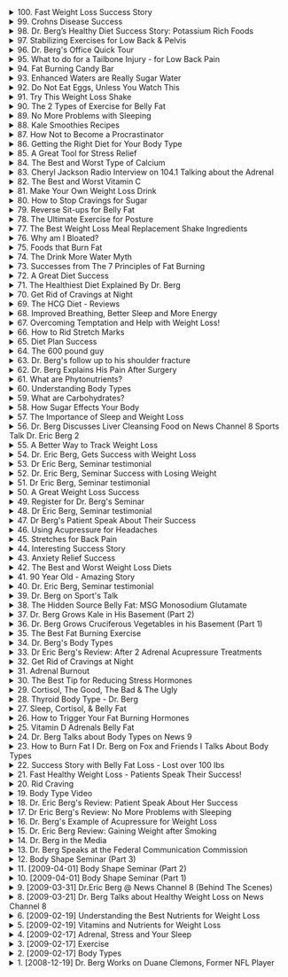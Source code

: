 <details>
<summary>100. Fast Weight Loss Success Story</summary>

[[Youtube]](https://www.youtube.com/watch?v=UrJW9dCxVhU)


</details>

<details>
<summary>99. Crohns Disease Success</summary>

[[Youtube]](https://www.youtube.com/watch?v=703oYuzXZNo)


</details>

<details>
<summary>98. Dr. Berg’s Healthy Diet Success Story: Potassium Rich Foods</summary>

[[Youtube]](https://www.youtube.com/watch?v=kOcBB3OWPpY)


</details>

<details>
<summary>97. Stabilizing Exercises  for Low Back & Pelvis</summary>

[[Youtube]](https://www.youtube.com/watch?v=DKnAb8bIUcY)


</details>

<details>
<summary>96. Dr. Berg's Office Quick Tour</summary>

[[Youtube]](https://www.youtube.com/watch?v=GXirii-9ySo)


</details>

<details>
<summary>95. What to do for a Tailbone Injury - for Low Back Pain</summary>

[[Youtube]](https://www.youtube.com/watch?v=722_8kxeg5A)


</details>

<details>
<summary>94. Fat Burning Candy Bar</summary>

[[Youtube]](https://www.youtube.com/watch?v=gJNnSODgpj0)


</details>

<details>
<summary>93. Enhanced Waters are Really Sugar Water</summary>

[[Youtube]](https://www.youtube.com/watch?v=IHfiEXMgZ_4)


</details>

<details>
<summary>92. Do Not Eat Eggs, Unless You Watch This</summary>

[[Youtube]](https://www.youtube.com/watch?v=hC3D_eeULLU)


</details>

<details>
<summary>91. Try This Weight Loss Shake</summary>

[[Youtube]](https://www.youtube.com/watch?v=fKjqBZdf3RQ)


</details>

<details>
<summary>90. The 2 Types of Exercise for Belly Fat</summary>

[[Youtube]](https://www.youtube.com/watch?v=1URgrSjgQTY)


</details>

<details>
<summary>89. No More Problems with Sleeping</summary>

[[Youtube]](https://www.youtube.com/watch?v=6K3oJW26D58)


</details>

<details>
<summary>88. Kale Smoothies Recipes</summary>

[[Youtube]](https://www.youtube.com/watch?v=CIZ3ake2ZBo)


</details>

<details>
<summary>87. How Not to Become a Procrastinator</summary>

[[Youtube]](https://www.youtube.com/watch?v=hTqDCao_Caw)


</details>

<details>
<summary>86. Getting the Right Diet for Your Body Type</summary>

[[Youtube]](https://www.youtube.com/watch?v=Gb5Mztmx-U0)


</details>

<details>
<summary>85. A Great Tool for Stress Relief</summary>

[[Youtube]](https://www.youtube.com/watch?v=41HnMrqZAmU)


</details>

<details>
<summary>84. The Best and Worst Type of Calcium</summary>

[[Youtube]](https://www.youtube.com/watch?v=s5h3VoMQt9g)


</details>

<details>
<summary>83. Cheryl Jackson Radio Interview on 104.1 Talking about the Adrenal</summary>

[[Youtube]](https://www.youtube.com/watch?v=V6Zy00bU5Bo)


</details>

<details>
<summary>82. The Best and Worst Vitamin C</summary>

[[Youtube]](https://www.youtube.com/watch?v=DnvnKnu7YBI)


</details>

<details>
<summary>81. Make Your Own Weight Loss Drink</summary>

[[Youtube]](https://www.youtube.com/watch?v=HNNk31aGaYo)


</details>

<details>
<summary>80. How to Stop Cravings for Sugar</summary>

[[Youtube]](https://www.youtube.com/watch?v=fGT5cISbXa4)


</details>

<details>
<summary>79. Reverse Sit-ups for Belly Fat</summary>

[[Youtube]](https://www.youtube.com/watch?v=vjHYuEj43fg)


</details>

<details>
<summary>78. The Ultimate Exercise for Posture</summary>

[[Youtube]](https://www.youtube.com/watch?v=LRxN-30oJx8)


</details>

<details>
<summary>77. The Best Weight Loss Meal Replacement Shake Ingredients</summary>

[[Youtube]](https://www.youtube.com/watch?v=8Ray80ec9mk)


</details>

<details>
<summary>76. Why am I Bloated?</summary>

[[Youtube]](https://www.youtube.com/watch?v=M9Isr1ON3lE)


</details>

<details>
<summary>75. Foods that Burn Fat</summary>

[[Youtube]](https://www.youtube.com/watch?v=vadPxKRGm7k)


</details>

<details>
<summary>74. The Drink More Water Myth</summary>

[[Youtube]](https://www.youtube.com/watch?v=MQsDeZNlk4c)


</details>

<details>
<summary>73. Successes from The 7 Principles of Fat Burning</summary>

[[Youtube]](https://www.youtube.com/watch?v=WvO6N9vlmCo)


</details>

<details>
<summary>72. A Great Diet Success</summary>

[[Youtube]](https://www.youtube.com/watch?v=p7KMpyQ7x9k)


</details>

<details>
<summary>71. The Healthiest Diet Explained By Dr. Berg</summary>

[[Youtube]](https://www.youtube.com/watch?v=eRjBkoFy9IA)


</details>

<details>
<summary>70. Get Rid of Cravings at Night</summary>

[[Youtube]](https://www.youtube.com/watch?v=EsGvIsqGFpU)


</details>

<details>
<summary>69. The HCG Diet - Reviews</summary>

[[Youtube]](https://www.youtube.com/watch?v=giPkBbm52CM)


</details>

<details>
<summary>68. Improved Breathing, Better Sleep and More Energy</summary>

[[Youtube]](https://www.youtube.com/watch?v=-LfNqA61-aU)


</details>

<details>
<summary>67. Overcoming Temptation and Help with Weight Loss!</summary>

[[Youtube]](https://www.youtube.com/watch?v=v-qINKfAm7U)


</details>

<details>
<summary>66. How to Rid Stretch Marks</summary>

[[Youtube]](https://www.youtube.com/watch?v=UUV7CRT8lbE)


</details>

<details>
<summary>65. Diet Plan Success</summary>

[[Youtube]](https://www.youtube.com/watch?v=gc4P7uhZCK8)


</details>

<details>
<summary>64. The 600 pound guy</summary>

[[Youtube]](https://www.youtube.com/watch?v=k6-Tkv_Jnz0)


</details>

<details>
<summary>63. Dr. Berg's follow up to his shoulder fracture</summary>

[[Youtube]](https://www.youtube.com/watch?v=x9espCyDUp8)


</details>

<details>
<summary>62. Dr. Berg Explains His Pain After Surgery</summary>

[[Youtube]](https://www.youtube.com/watch?v=TTqsVzse5HY)


</details>

<details>
<summary>61. What are Phytonutrients?</summary>

[[Youtube]](https://www.youtube.com/watch?v=NqOpIj_XXFU)


</details>

<details>
<summary>60. Understanding Body Types</summary>

[[Youtube]](https://www.youtube.com/watch?v=sINOePVcD3I)


</details>

<details>
<summary>59. What are Carbohydrates?</summary>

[[Youtube]](https://www.youtube.com/watch?v=krwKqnmidC8)


</details>

<details>
<summary>58. How Sugar Effects Your Body</summary>

[[Youtube]](https://www.youtube.com/watch?v=A7MsLHlDEDc)


</details>

<details>
<summary>57. The Importance of Sleep and Weight Loss</summary>

[[Youtube]](https://www.youtube.com/watch?v=wr82y-dGoTg)


</details>

<details>
<summary>56. Dr. Berg Discusses Liver Cleansing Food on News Channel 8 Sports Talk Dr. Eric Berg 2</summary>

[[Youtube]](https://www.youtube.com/watch?v=FTZcZz1ESII)


</details>

<details>
<summary>55. A Better Way to Track Weight Loss</summary>

[[Youtube]](https://www.youtube.com/watch?v=W_EHiOd8yHQ)


</details>

<details>
<summary>54. Dr. Eric Berg, Gets Success with Weight Loss</summary>

[[Youtube]](https://www.youtube.com/watch?v=HhLJz1-SAhw)


</details>

<details>
<summary>53. Dr  Eric Berg, Seminar testimonial</summary>

[[Youtube]](https://www.youtube.com/watch?v=0rh0qiyPxdY)


</details>

<details>
<summary>52. Dr. Eric Berg, Seminar Success with Losing Weight</summary>

[[Youtube]](https://www.youtube.com/watch?v=fCHw_dW7oH4)


</details>

<details>
<summary>51. Dr  Eric Berg, Seminar testimonial</summary>

[[Youtube]](https://www.youtube.com/watch?v=lZnVLG-nLTE)


</details>

<details>
<summary>50. A Great Weight Loss Success</summary>

[[Youtube]](https://www.youtube.com/watch?v=_jV90HZceus)


</details>

<details>
<summary>49. Register for Dr. Berg's Seminar</summary>

[[Youtube]](https://www.youtube.com/watch?v=8SixpXSS6Bw)


</details>

<details>
<summary>48. Dr  Eric Berg, Seminar testimonial</summary>

[[Youtube]](https://www.youtube.com/watch?v=rOd4QNwDTv4)


</details>

<details>
<summary>47. Dr Berg's Patient Speak About Their Success</summary>

[[Youtube]](https://www.youtube.com/watch?v=YF00ySD6nKE)


</details>

<details>
<summary>46. Using Acupressure for Headaches</summary>

[[Youtube]](https://www.youtube.com/watch?v=919B_Ey0fuU)


</details>

<details>
<summary>45. Stretches for Back Pain</summary>

[[Youtube]](https://www.youtube.com/watch?v=SuRyHA2wQc8)


</details>

<details>
<summary>44. Interesting Success Story</summary>

[[Youtube]](https://www.youtube.com/watch?v=FckvKNAi44U)


</details>

<details>
<summary>43. Anxiety Relief Success</summary>

[[Youtube]](https://www.youtube.com/watch?v=Sggj4HgaoO0)


</details>

<details>
<summary>42. The Best and Worst Weight Loss Diets</summary>

[[Youtube]](https://www.youtube.com/watch?v=yhxWd2jveT8)


</details>

<details>
<summary>41. 90 Year Old - Amazing Story</summary>

[[Youtube]](https://www.youtube.com/watch?v=ZBpNtVSmTN4)


</details>

<details>
<summary>40. Dr. Eric Berg, Seminar testimonial</summary>

[[Youtube]](https://www.youtube.com/watch?v=hzYhdetIiHg)


</details>

<details>
<summary>39. Dr. Berg on Sport's Talk</summary>

[[Youtube]](https://www.youtube.com/watch?v=s3HfT4yI76A)


</details>

<details>
<summary>38. The Hidden Source Belly Fat: MSG Monosodium Glutamate</summary>

[[Youtube]](https://www.youtube.com/watch?v=KkBWi3G9qM0)


</details>

<details>
<summary>37. Dr. Berg Grows Kale in His Basement (Part 2)</summary>

[[Youtube]](https://www.youtube.com/watch?v=8JJm4HRq8Oo)


</details>

<details>
<summary>36. Dr. Berg Grows Cruciferous Vegetables in his Basement (Part 1)</summary>

[[Youtube]](https://www.youtube.com/watch?v=qKSlhns1xmg)


</details>

<details>
<summary>35. The Best Fat Burning Exercise</summary>

[[Youtube]](https://www.youtube.com/watch?v=E_AvZcJ9IV4)


</details>

<details>
<summary>34. Dr. Berg's Body Types</summary>

[[Youtube]](https://www.youtube.com/watch?v=HS0Bm5oB8YI)


</details>

<details>
<summary>33. Dr Eric Berg's Review: After 2 Adrenal Acupressure Treatments</summary>

[[Youtube]](https://www.youtube.com/watch?v=5Q6g9e1O35s)


</details>

<details>
<summary>32. Get Rid of Cravings at Night</summary>

[[Youtube]](https://www.youtube.com/watch?v=pbuCC33gKck)


</details>

<details>
<summary>31. Adrenal Burnout</summary>

[[Youtube]](https://www.youtube.com/watch?v=hGiN_a0rYJY)


</details>

<details>
<summary>30. The Best Tip for Reducing Stress Hormones</summary>

[[Youtube]](https://www.youtube.com/watch?v=TNUaDYqt0uA)


</details>

<details>
<summary>29. Cortisol, The Good, The Bad & The Ugly</summary>

[[Youtube]](https://www.youtube.com/watch?v=yQ9jy2eCb5I)


</details>

<details>
<summary>28. Thyroid Body Type - Dr. Berg</summary>

[[Youtube]](https://www.youtube.com/watch?v=T3eo4p2LuYw)


</details>

<details>
<summary>27. Sleep, Cortisol, & Belly Fat</summary>

[[Youtube]](https://www.youtube.com/watch?v=3GWnU_lma7w)


</details>

<details>
<summary>26. How to Trigger Your Fat Burning Hormones</summary>

[[Youtube]](https://www.youtube.com/watch?v=Gr5QxkSm9xs)


</details>

<details>
<summary>25. Vitamin D Adrenals Belly Fat</summary>

[[Youtube]](https://www.youtube.com/watch?v=kJegLw2qtPc)


</details>

<details>
<summary>24. Dr. Berg Talks about Body Types on News 9</summary>

[[Youtube]](https://www.youtube.com/watch?v=bNnmCqGMy8Q)


</details>

<details>
<summary>23. How to Burn Fat I Dr. Berg on Fox and Friends I Talks About Body Types</summary>

[[Youtube]](https://www.youtube.com/watch?v=M25xpZk5WtU)


</details>

<details>
<summary>22. Success Story with Belly Fat Loss - Lost over 100 lbs</summary>

[[Youtube]](https://www.youtube.com/watch?v=rC7cXuNlyR4)


</details>

<details>
<summary>21. Fast Healthy Weight Loss - Patients Speak Their Success!</summary>

[[Youtube]](https://www.youtube.com/watch?v=G3AFxauJeok)


</details>

<details>
<summary>20. Rid Craving</summary>

[[Youtube]](https://www.youtube.com/watch?v=E7yVINKxiew)


</details>

<details>
<summary>19. Body Type Video</summary>

[[Youtube]](https://www.youtube.com/watch?v=Lk1RlIHx7F0)


</details>

<details>
<summary>18. Dr. Eric Berg's Review: Patient Speak About Her Success</summary>

[[Youtube]](https://www.youtube.com/watch?v=Fjqtjq4WRNg)


</details>

<details>
<summary>17. Dr Eric Berg's Review: No More Problems with Sleeping</summary>

[[Youtube]](https://www.youtube.com/watch?v=_xR5rYmSvc0)


</details>

<details>
<summary>16. Dr. Berg's Example of Acupressure for Weight Loss</summary>

[[Youtube]](https://www.youtube.com/watch?v=XefowjsRkDo)


</details>

<details>
<summary>15. Dr. Eric Berg Review: Gaining Weight after Smoking</summary>

[[Youtube]](https://www.youtube.com/watch?v=mLk7prs2IdM)


</details>

<details>
<summary>14. Dr. Berg in the Media</summary>

[[Youtube]](https://www.youtube.com/watch?v=hvYEFh3em3Q)


</details>

<details>
<summary>13. Dr. Berg Speaks at the Federal Communication Commission</summary>

[[Youtube]](https://www.youtube.com/watch?v=_kuQPktErD4)


</details>

<details>
<summary>12. Body Shape Seminar (Part 3)</summary>

[[Youtube]](https://www.youtube.com/watch?v=IquS1CMFYDA)


</details>

<details>
<summary>11. [2009-04-01] Body Shape Seminar (Part 2)</summary>

[[Youtube]](https://www.youtube.com/watch?v=LqYD6ScfV5Y)


</details>

<details>
<summary>10. [2009-04-01] Body Shape Seminar (Part 1)</summary>

[[Youtube]](https://www.youtube.com/watch?v=08KUhaJrejs)


</details>

<details>
<summary>9. [2009-03-31] Dr.Eric Berg @ News Channel 8 (Behind The Scenes)</summary>

[[Youtube]](https://www.youtube.com/watch?v=49TxVYeq4m4)


</details>

<details>
<summary>8. [2009-03-21] Dr. Berg Talks about Healthy Weight Loss on News Channel 8</summary>

[[Youtube]](https://www.youtube.com/watch?v=z_pRjz-0X7o)


</details>

<details>
<summary>6. [2009-02-19] Understanding the Best Nutrients for Weight Loss</summary>

[[Youtube]](https://www.youtube.com/watch?v=nTOrG4w660c)


</details>

<details>
<summary>5. [2009-02-19] Vitamins and Nutrients for Weight Loss</summary>

[[Youtube]](https://www.youtube.com/watch?v=McGFltMvSIo)


</details>

<details>
<summary>4. [2009-02-17] Adrenal, Stress and Your Sleep</summary>

[[Youtube]](https://www.youtube.com/watch?v=Q5wN32_3m4o)


</details>

<details>
<summary>3. [2009-02-17] Exercise</summary>

[[Youtube]](https://www.youtube.com/watch?v=lgyf5KoRfzE)


</details>

<details>
<summary>2. [2009-02-17] Body Types</summary>

[[Youtube]](https://www.youtube.com/watch?v=XO-iyh2Z_s8)


</details>

<details>
<summary>1. [2008-12-19] Dr. Berg Works on Duane Clemons, Former NFL Player</summary>

[[Youtube]](https://www.youtube.com/watch?v=LE8iCYYoXh4)


</details>

